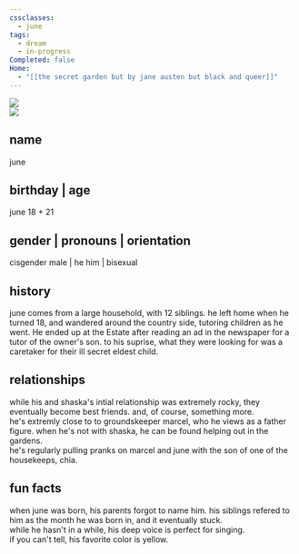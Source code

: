 ```yaml
---
cssclasses:
  - june
tags:
  - dream
  - in-progress
Completed: false
Home:
  - "[[𝚝𝚑𝚎 𝚜𝚎𝚌𝚛𝚎𝚝 𝚐𝚊𝚛𝚍𝚎𝚗 𝚋𝚞𝚝 𝚋𝚢 𝚓𝚊𝚗𝚎 𝚊𝚞𝚜𝚝𝚎𝚗 𝚋𝚞𝚝 𝚋𝚕𝚊𝚌𝚔 𝚊𝚗𝚍 𝚚𝚞𝚎𝚎𝚛]]"
---
```

<div class="picnic-blanket"><img src="https://media.istockphoto.com/id/1207207952/vector/seamless-checkered-table-cloth-pattern.jpg?s=612x612&w=0&k=20&c=9_dKr3DLR5t6ZAylvwvyRGURPiccR4pnUMZLxd_xMKc="></div>

<div class="information-header"><img src="C:\Users\regin\OneDrive\Dream Journal\01 Dream Journal\Dreams\03 The Secret Garden\00 Images\June\flower field.jpg"></div>
<div class="information-box">
	<h2>name</h2>
    <p>june</p>
    <h2>birthday | age </h2>
    <p>june 18 + 21</p>
    <h2>gender | pronouns | orientation </h2>
    <p>cisgender male | he him | bisexual</p>
    <h2>history</h2>
    <p>june comes from a large household, with 12 siblings. he left home when he turned 18, and wandered around the country side, tutoring children as he went. He ended up at the Estate after reading an ad in the newspaper for a tutor of the owner's son. to his suprise, what they were looking for was a caretaker for their ill secret eldest child.</p>
    <h2>relationships</h2>
    <p>while his and shaska's intial relationship was extremely rocky, they eventually become best friends. and, of course, something more. <br>he's extremly close to to groundskeeper marcel, who he views as a father figure. when he's not with shaska, he can be found helping out in the gardens. <br>he's regularly pulling pranks on marcel and june with the son of one of the housekeeps, chia.</p>
    <h2>fun facts</h2>
    <p>when june was born, his parents forgot to name him. his siblings refered to him as the month he was born in, and it eventually stuck.
    <br> while he hasn't in a while, his deep voice is perfect for singing.
    <br> if you can't tell, his favorite color is yellow.
    <br>
    <br>
    </p>
</div>
